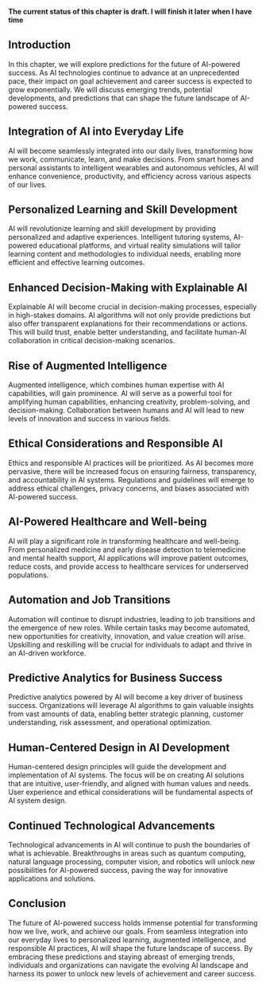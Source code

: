 **The current status of this chapter is draft. I will finish it later when I have time**

Introduction
------------

In this chapter, we will explore predictions for the future of AI-powered success. As AI technologies continue to advance at an unprecedented pace, their impact on goal achievement and career success is expected to grow exponentially. We will discuss emerging trends, potential developments, and predictions that can shape the future landscape of AI-powered success.

Integration of AI into Everyday Life
------------------------------------

AI will become seamlessly integrated into our daily lives, transforming how we work, communicate, learn, and make decisions. From smart homes and personal assistants to intelligent wearables and autonomous vehicles, AI will enhance convenience, productivity, and efficiency across various aspects of our lives.

Personalized Learning and Skill Development
-------------------------------------------

AI will revolutionize learning and skill development by providing personalized and adaptive experiences. Intelligent tutoring systems, AI-powered educational platforms, and virtual reality simulations will tailor learning content and methodologies to individual needs, enabling more efficient and effective learning outcomes.

Enhanced Decision-Making with Explainable AI
--------------------------------------------

Explainable AI will become crucial in decision-making processes, especially in high-stakes domains. AI algorithms will not only provide predictions but also offer transparent explanations for their recommendations or actions. This will build trust, enable better understanding, and facilitate human-AI collaboration in critical decision-making scenarios.

Rise of Augmented Intelligence
------------------------------

Augmented intelligence, which combines human expertise with AI capabilities, will gain prominence. AI will serve as a powerful tool for amplifying human capabilities, enhancing creativity, problem-solving, and decision-making. Collaboration between humans and AI will lead to new levels of innovation and success in various fields.

Ethical Considerations and Responsible AI
-----------------------------------------

Ethics and responsible AI practices will be prioritized. As AI becomes more pervasive, there will be increased focus on ensuring fairness, transparency, and accountability in AI systems. Regulations and guidelines will emerge to address ethical challenges, privacy concerns, and biases associated with AI-powered success.

AI-Powered Healthcare and Well-being
------------------------------------

AI will play a significant role in transforming healthcare and well-being. From personalized medicine and early disease detection to telemedicine and mental health support, AI applications will improve patient outcomes, reduce costs, and provide access to healthcare services for underserved populations.

Automation and Job Transitions
------------------------------

Automation will continue to disrupt industries, leading to job transitions and the emergence of new roles. While certain tasks may become automated, new opportunities for creativity, innovation, and value creation will arise. Upskilling and reskilling will be crucial for individuals to adapt and thrive in an AI-driven workforce.

Predictive Analytics for Business Success
-----------------------------------------

Predictive analytics powered by AI will become a key driver of business success. Organizations will leverage AI algorithms to gain valuable insights from vast amounts of data, enabling better strategic planning, customer understanding, risk assessment, and operational optimization.

Human-Centered Design in AI Development
---------------------------------------

Human-centered design principles will guide the development and implementation of AI systems. The focus will be on creating AI solutions that are intuitive, user-friendly, and aligned with human values and needs. User experience and ethical considerations will be fundamental aspects of AI system design.

Continued Technological Advancements
------------------------------------

Technological advancements in AI will continue to push the boundaries of what is achievable. Breakthroughs in areas such as quantum computing, natural language processing, computer vision, and robotics will unlock new possibilities for AI-powered success, paving the way for innovative applications and solutions.

Conclusion
----------

The future of AI-powered success holds immense potential for transforming how we live, work, and achieve our goals. From seamless integration into our everyday lives to personalized learning, augmented intelligence, and responsible AI practices, AI will shape the future landscape of success. By embracing these predictions and staying abreast of emerging trends, individuals and organizations can navigate the evolving AI landscape and harness its power to unlock new levels of achievement and career success.

